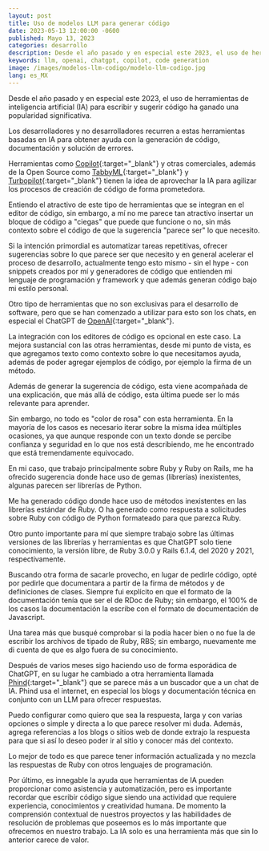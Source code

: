 ```yaml
---
layout: post
title: Uso de modelos LLM para generar código
date: 2023-05-13 12:00:00 -0600
published: Mayo 13, 2023
categories: desarrollo
description: Desde el año pasado y en especial este 2023, el uso de herramientas de inteligencia artificial (IA) para escribir y sugerir código ha ganado una popularidad significativa.  Los desarrolladores y no desarrolladores recurren a estas herramientas basadas en IA para obtener ayuda con la generación de código, documentación y solución de errores.
keywords: llm, openai, chatgpt, copilot, code generation
image: /images/modelos-llm-codigo/modelo-llm-codigo.jpg
lang: es_MX
---
```


Desde el año pasado y en especial este 2023, el uso de herramientas de inteligencia artificial (IA) para escribir y sugerir código ha ganado una popularidad significativa. 

Los desarrolladores y no desarrolladores recurren a estas herramientas basadas en IA para obtener ayuda con la generación de código, documentación y solución de errores.

Herramientas como [Copilot](https://github.com/features/preview/copilot-x){:target="_blank"} y otras comerciales, además de la Open Source como [TabbyML](https://github.com/TabbyML/tabby){:target="_blank"} y [Turbopilot](https://github.com/ravenscroftj/turbopilot){:target="_blank"} tienen la  idea de aprovechar la IA para agilizar los procesos de creación de código de forma prometedora.

Entiendo el atractivo de este tipo de herramientas que se integran en el editor de código, sin embargo, a mí no me parece tan atractivo insertar un bloque de código a "ciegas" que puede que funcione o no, sin más contexto sobre el código de que la sugerencia "parece ser" lo que necesito.

Si la intención primordial es automatizar tareas repetitivas, ofrecer sugerencias sobre lo que parece ser que necesito y en general acelerar el proceso de desarrollo, actualmente tengo esto mismo - sin el hype - con snippets creados por mí y generadores de código que entienden mi lenguaje de programación y framework y que además generan código bajo mi estilo personal.

Otro tipo de herramientas que no son exclusivas para el desarrollo de software, pero que se han comenzado a utilizar para esto son los chats, en especial el ChatGPT de [OpenAI](https://openai.com/){:target="_blank"}.

La integración con los editores de código es opcional en este caso. La mejora sustancial con las otras herramientas, desde mi punto de vista, es que agregamos texto como contexto sobre lo que necesitamos ayuda, además de poder agregar ejemplos de código, por ejemplo la firma de un método.

Además de generar la sugerencia de código, esta viene acompañada de una explicación, que más allá de código, esta última puede ser lo más relevante para aprender.

Sin embargo, no todo es "color de rosa" con esta herramienta. En la mayoría de los casos es necesario iterar sobre la misma idea múltiples ocasiones, ya que aunque responde con un texto donde se percibe confianza y seguridad en lo que nos está describiendo, me he encontrado que está tremendamente equivocado.

En mi caso, que trabajo principalmente sobre Ruby y Ruby on Rails, me ha ofrecido sugerencia donde hace uso de gemas (librerías) inexistentes, algunas parecen ser librerías de Python.

Me ha generado código donde hace uso de métodos inexistentes en las librerías estándar de Ruby. O ha generado como respuesta a solicitudes sobre Ruby con código de Python formateado para que parezca Ruby.

Otro punto importante para mí que siempre trabajo sobre las últimas versiones de las librerías y herramientas es que ChatGPT solo tiene conocimiento, la versión libre, de Ruby 3.0.0 y Rails 6.1.4, del 2020 y 2021, respectivamente.

Buscando otra forma de sacarle provecho, en lugar de pedirle código, opté por pedirle que documentara a partir de la firma de métodos y de definiciones de clases. Siempre fui explícito en que el formato de la documentación tenía que ser el de RDoc de Ruby; sin embargo, el 100% de los casos la documentación la escribe con el formato de documentación de Javascript. 

Una tarea más que busqué comprobar si la podía hacer bien o no fue la de escribir los archivos de tipado de Ruby, RBS; sin embargo, nuevamente me di cuenta de que es algo fuera de su conocimiento.

Después de varios meses sigo haciendo uso de forma esporádica de ChatGPT, en su lugar he cambiado a otra herramienta llamada [Phind](https://www.phind.com){:target="_blank"} que se parece más a un buscador que a un chat de IA. Phind usa el internet, en especial los blogs y documentación técnica en conjunto con un LLM para ofrecer respuestas. 

Puedo configurar como quiero que sea la respuesta, larga y con varias opciones o simple y directa a lo que parece resolver mi duda. Además, agrega referencias a los blogs o sitios web de donde extrajo la respuesta para que si así lo deseo poder ir al sitio y conocer más del contexto.

Lo mejor de todo es que parece tener información actualizada y no mezcla las respuestas de Ruby con otros lenguajes de programación.

Por último, es innegable la ayuda que herramientas de IA pueden proporcionar como asistencia y automatización, pero es importante recordar que escribir código sigue siendo una actividad que requiere experiencia, conocimientos y creatividad humana. De momento la comprensión contextual de nuestros proyectos y las habilidades de resolución de problemas que poseemos es lo más importante que ofrecemos en nuestro trabajo. La IA solo es una herramienta más que sin lo anterior carece de valor.
